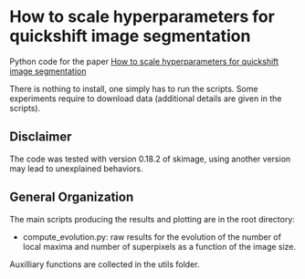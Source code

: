 # How to scale hyperparameters for quickshift image segmentation

Python code for the paper [How to scale hyperparameters for quickshift image segmentation](https://arxiv.org/abs/)

There is nothing to install, one simply has to run the scripts. Some experiments require to download data (additional details are given in the scripts).


## Disclaimer 


The code was tested with version 0.18.2 of skimage, using another version may lead to unexplained behaviors. 


## General Organization 


The main scripts producing the results and plotting are in the root directory:

 * compute_evolution.py: raw results for the evolution of the number of local maxima and number of superpixels as a function of the image size.

Auxilliary functions are collected in the utils folder.

